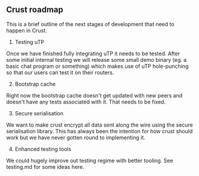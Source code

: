 ## Crust roadmap

This is a brief outline of the next stages of development that need to happen
in Crust.

1. Testing uTP

Once we have finished fully integrating uTP it needs to be tested. After
some initial internal testing we will release some small demo binary (eg. a
basic chat program or something) which makes use of uTP hole-punching so that
our users can test it on their routers.

2. Bootstrap cache

Right now the bootstrap cache doesn't get updated with new peers and doesn't
have any tests associated with it. That needs to be fixed.

3. Secure serialisation

We want to make crust encrypt all data sent along the wire using the secure
serialisation library. This has always been the intention for how crust should
work but we have never gotten round to implementing it.

4. Enhanced testing tools

We could hugely improve out testing regime with better tooling. See testing.md
for some ideas here.

